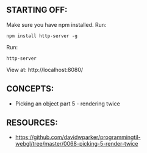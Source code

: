 ## STARTING OFF:

Make sure you have npm installed.
Run:
```
npm install http-server -g
```

Run:
```
http-server
```

View at: http://localhost:8080/

## CONCEPTS:

* Picking an object part 5 - rendering twice

## RESOURCES:

* https://github.com/davidwparker/programmingtil-webgl/tree/master/0068-picking-5-render-twice
